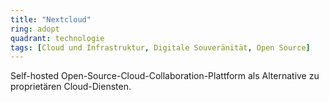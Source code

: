 ```yaml
---
title: "Nextcloud"
ring: adopt
quadrant: technologie
tags: [Cloud und Infrastruktur, Digitale Souveränität, Open Source]
---
```


Self-hosted Open-Source-Cloud-Collaboration-Plattform als Alternative zu proprietären Cloud-Diensten.